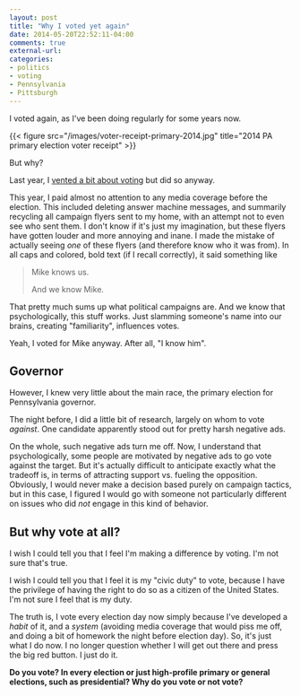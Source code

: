 ```yaml
---
layout: post
title: "Why I voted yet again"
date: 2014-05-20T22:52:11-04:00
comments: true
external-url: 
categories: 
- politics
- voting
- Pennsylvania
- Pittsburgh
---
```

I voted again, as I've been doing regularly for some years now.

{{< figure src="/images/voter-receipt-primary-2014.jpg" title="2014 PA primary election voter receipt" >}}

But why?

<!--more-->

Last year, I [vented a bit about voting](/blog/2013/05/21/voting-in-the-face-of-election-apathy/) but did so anyway.

This year, I paid almost no attention to any media coverage before the election. This included deleting answer machine messages, and summarily recycling all campaign flyers sent to my home, with an attempt not to even see who sent them. I don't know if it's just my imagination, but these flyers have gotten louder and more annoying and inane. I made the mistake of actually seeing *one* of these flyers (and therefore know who it was from). In all caps and colored, bold text (if I recall correctly), it said something like

<blockquote>
Mike knows us.

And we know Mike.
</blockquote>

That pretty much sums up what political campaigns are. And we know that psychologically, this stuff works. Just slamming someone's name into our brains, creating "familiarity", influences votes.

Yeah, I voted for Mike anyway. After all, "I know him".

## Governor

However, I knew very little about the main race, the primary election for Pennsylvania governor.

The night before, I did a little bit of research, largely on whom to vote *against*. One candidate apparently stood out for pretty harsh negative ads.

On the whole, such negative ads turn me off. Now, I understand that psychologically, some people are motivated by negative ads to go vote against the target. But it's actually difficult to anticipate exactly what the tradeoff is, in terms of attracting support vs. fueling the opposition. Obviously, I would never make a decision based purely on campaign tactics, but in this case, I figured I would go with someone not particularly different on issues who did *not* engage in this kind of behavior.

## But why vote at all?

I wish I could tell you that I feel I'm making a difference by voting. I'm not sure that's true.

I wish I could tell you that I feel it is my "civic duty" to vote, because I have the privilege of having the right to do so as a citizen of the United States. I'm not sure I feel that is my duty.

The truth is, I vote every election day now simply because I've developed a *habit* of it, and a *system* (avoiding media coverage that would piss me off, and doing a bit of homework the night before election day). So, it's just what I do now. I no longer question whether I will get out there and press the big red button. I just do it.

**Do you vote? In every election or just high-profile primary or general elections, such as presidential? Why do you vote or not vote?**
